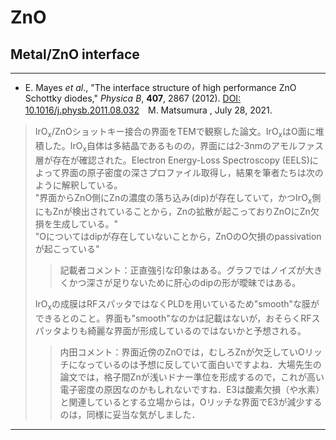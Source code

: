 
# ZnO

## Metal/ZnO interface
-----
- E. Mayes *et al*., "The interface structure of high performance ZnO Schottky diodes," *Physica B*, **407**, 2867 (2012). [DOI: 10.1016/j.physb.2011.08.032](https://doi.org/10.1016/j.physb.2011.08.032)　M. Matsumura , July 28, 2021.

>IrO<sub>x</sub>/ZnOショットキー接合の界面をTEMで観察した論文。IrO<sub>x</sub>はO面に堆積した。IrO<sub>x</sub>自体は多結晶であるものの，界面には2-3nmのアモルファス層が存在が確認された。Electron Energy-Loss Spectroscopy (EELS)によって界面の原子密度の深さプロファイル取得し，結果を筆者たちは次のように解釈している。  
>"界面からZnO側にZnの濃度の落ち込み(dip)が存在していて，かつIrO<sub>x</sub>側にもZnが検出されていることから，Znの拡散が起こっておりZnOにZn欠損を生成している。"  
>"Oについてはdipが存在していないことから，ZnOのO欠損のpassivationが起こっている"  
>> 記載者コメント：正直強引な印象はある。グラフではノイズが大きくかつ深さが足りないために肝心のdipの形が曖昧ではある。
>
>IrO<sub>x</sub>の成膜はRFスパッタではなくPLDを用いているため"smooth"な膜ができるとのこと。界面も"smooth"なのかは記載はないが，おそらくRFスパッタよりも綺麗な界面が形成しているのではないかと予想される。  
>> 内田コメント：界面近傍のZnOでは，むしろZnが欠乏していOリッチになっているのは予想に反していて面白いですよね．大場先生の論文では，格子間Znが浅いドナー準位を形成するので，これが高い電子密度の原因なのかもしれないですね．E3は酸素欠損（や水素）と関連しているとする立場からは，Oリッチな界面でE3が減少するのは，同様に妥当な気がしました．
-----
